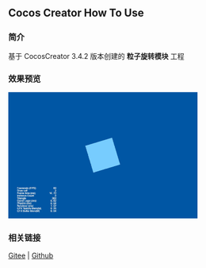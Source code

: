 ## Cocos Creator How To Use

### 简介

基于 CocosCreator 3.4.2 版本创建的 **粒子旋转模块** 工程

### 效果预览
![image](../../gif/202203/2022030541.gif)

### 相关链接
[Gitee](https://gitee.com/mirrors_cocos-creator/test-cases-3d/blob/v3.0/assets/cases/particle) | [Github](https://github.com/cocos-creator/test-cases-3d/blob/v3.0/assets/cases/particle)